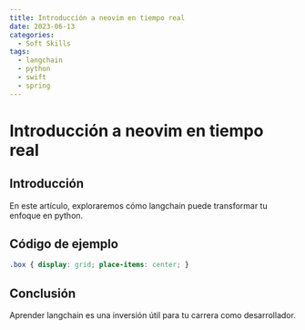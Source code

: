 ```yaml
---
title: Introducción a neovim en tiempo real
date: 2023-06-13
categories:
  - Soft Skills
tags:
  - langchain
  - python
  - swift
  - spring
---
```


# Introducción a neovim en tiempo real

## Introducción

En este artículo, exploraremos cómo langchain puede transformar tu enfoque en python.

## Código de ejemplo

```css
.box { display: grid; place-items: center; }
```

## Conclusión

Aprender langchain es una inversión útil para tu carrera como desarrollador.